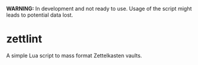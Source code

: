 **WARNING:** In development and not ready to use. Usage of the script might leads to potential data lost.

# zettlint
A simple Lua script to mass format Zettelkasten vaults.
